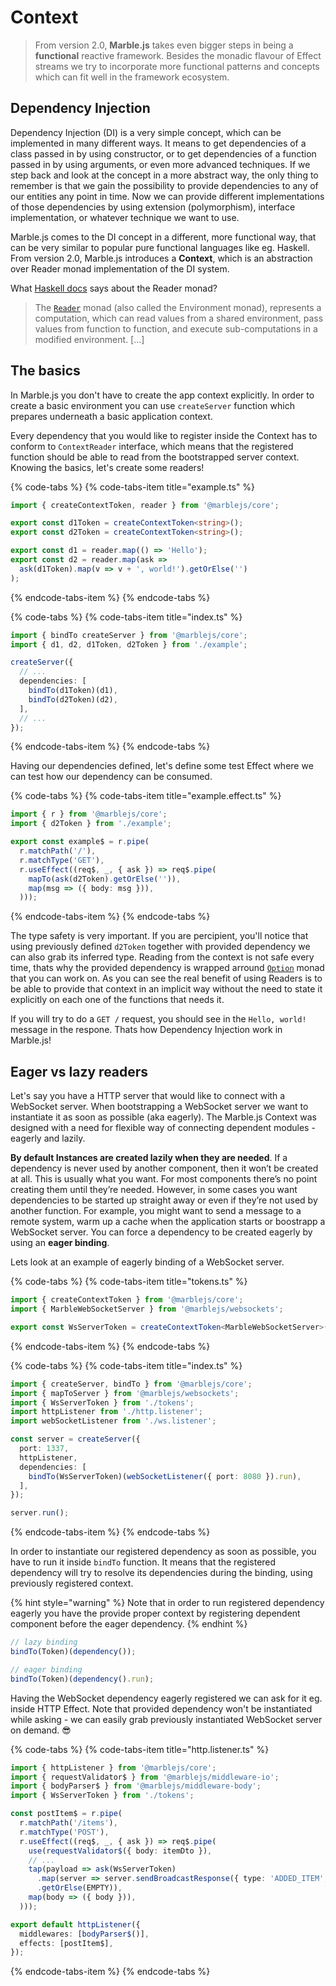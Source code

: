 # Context

> From version 2.0, **Marble.js** takes even bigger steps in being a **functional** reactive framework. Besides the monadic flavour of Effect streams we try to incorporate more functional patterns and concepts which can fit well in the framework ecosystem.

## Dependency Injection

Dependency Injection \(DI\) is a very simple concept, which can be implemented in many different ways. It means to get dependencies of a class passed in by using constructor, or to get dependencies of a function passed in by using arguments, or even more advanced techniques. If we step back and look at the concept in a more abstract way, the only thing to remember is that we gain the possibility to provide dependencies to any of our entities any point in time. Now we can provide different implementations of those dependencies by using extension \(polymorphism\), interface implementation, or whatever technique we want to use.

Marble.js comes to the DI concept in a different, more functional way, that can be very similar to popular pure functional languages like eg. Haskell. From version 2.0, Marble.js introduces a **Context**, which is an abstraction over Reader monad implementation of the DI system.

What [Haskell docs](http://hackage.haskell.org/package/mtl-2.2.2/docs/Control-Monad-Reader.html) says about the Reader monad?

> The [`Reader`](http://hackage.haskell.org/package/mtl-2.2.2/docs/Control-Monad-Reader.html#t:Reader) monad \(also called the Environment monad\), represents a computation, which can read values from a shared environment, pass values from function to function, and execute sub-computations in a modified environment. \[...\]

## The basics

In Marble.js you don't have to create the app context explicitly. In order to create a basic environment you can use `createServer` function which prepares underneath a basic application context.

Every dependency that you would like to register inside the Context has to conform to `ContextReader` interface, which means that the registered function should be able to read from the bootstrapped server context. Knowing the basics, let's create some readers!

{% code-tabs %}
{% code-tabs-item title="example.ts" %}
```typescript
import { createContextToken, reader } from '@marblejs/core';

export const d1Token = createContextToken<string>();
export const d2Token = createContextToken<string>();

export const d1 = reader.map(() => 'Hello');
export const d2 = reader.map(ask =>
  ask(d1Token).map(v => v + ', world!').getOrElse('')
);
```
{% endcode-tabs-item %}
{% endcode-tabs %}

{% code-tabs %}
{% code-tabs-item title="index.ts" %}
```typescript
import { bindTo createServer } from '@marblejs/core';
import { d1, d2, d1Token, d2Token } from './example';

createServer({
  // ...
  dependencies: [
    bindTo(d1Token)(d1),
    bindTo(d2Token)(d2),
  ],
  // ...
});
```
{% endcode-tabs-item %}
{% endcode-tabs %}

Having our dependencies defined, let's define some test Effect where we can test how our dependency can be consumed.

{% code-tabs %}
{% code-tabs-item title="example.effect.ts" %}
```typescript
import { r } from '@marblejs/core';
import { d2Token } from './example';

export const example$ = r.pipe(
  r.matchPath('/'),
  r.matchType('GET'),
  r.useEffect((req$, _, { ask }) => req$.pipe(
    mapTo(ask(d2Token).getOrElse('')),
    map(msg => ({ body: msg })),
  )));
```
{% endcode-tabs-item %}
{% endcode-tabs %}

The type safety is very important. If you are percipient, you'll notice that using previously defined `d2Token` together with provided dependency we can also grab its inferred type. Reading from the context is not safe every time, thats why the provided dependency is wrapped arround [`Option`](https://gcanti.github.io/fp-ts/Option.html) monad that you can work on. As you can see the real benefit of using Readers is to be able to provide that context in an implicit way without the need to state it explicitly on each one of the functions that needs it.

If you will try to do a `GET /` request, you should see in the `Hello, world!` message in the respone. Thats how Dependency Injection work in Marble.js!

## Eager vs lazy readers

Let's say you have a HTTP server that would like to connect with a WebSocket server. When bootstrapping a WebSocket server we want to instantiate it as soon as possible \(aka eagerly\). The Marble.js Context was designed with a need for flexible way of connecting dependent modules - eagerly and lazily.

**By default Instances are created lazily when they are needed**. If a dependency is never used by another component, then it won’t be created at all. This is usually what you want. For most components there’s no point creating them until they’re needed. However, in some cases you want dependencies to be started up straight away or even if they’re not used by another function. For example, you might want to send a message to a remote system, warm up a cache when the application starts or boostrapp a WebSocket server. You can force a dependency to be created eagerly by using an **eager binding**.

Lets look at an example of eagerly binding of a WebSocket server.

{% code-tabs %}
{% code-tabs-item title="tokens.ts" %}
```typescript
import { createContextToken } from '@marblejs/core';
import { MarbleWebSocketServer } from '@marblejs/websockets';

export const WsServerToken = createContextToken<MarbleWebSocketServer>();
```
{% endcode-tabs-item %}
{% endcode-tabs %}

{% code-tabs %}
{% code-tabs-item title="index.ts" %}
```typescript
import { createServer, bindTo } from '@marblejs/core';
import { mapToServer } from '@marblejs/websockets';
import { WsServerToken } from './tokens';
import httpListener from './http.listener';
import webSocketListener from './ws.listener';

const server = createServer({
  port: 1337,
  httpListener,
  dependencies: [
    bindTo(WsServerToken)(webSocketListener({ port: 8080 }).run),
  ],
});

server.run();
```
{% endcode-tabs-item %}
{% endcode-tabs %}

In order to instantiate our registered dependency as soon as possible, you have to run it inside `bindTo` function. It means that the registered dependency will try to resolve its dependencies during the binding, using previously registered context.

{% hint style="warning" %}
Note that in order to run registered dependency eagerly you have the provide proper context by registering dependent component before the eager dependency.
{% endhint %}

```typescript
// lazy binding
bindTo(Token)(dependency());

// eager binding
bindTo(Token)(dependency().run);
```

Having the WebSocket dependency eagerly registered we can ask for it eg. inside HTTP Effect. Note that provided dependency won't be instantiated while asking - we can easily grab previously instantiated WebSocket server on demand. 😎

{% code-tabs %}
{% code-tabs-item title="http.listener.ts" %}
```typescript
import { httpListener } from '@marblejs/core';
import { requestValidator$ } from '@marblejs/middleware-io';
import { bodyParser$ } from '@marblejs/middleware-body';
import { WsServerToken } from './tokens';

const postItem$ = r.pipe(
  r.matchPath('/items'),
  r.matchType('POST'),
  r.useEffect((req$, _, { ask }) => req$.pipe(
    use(requestValidator$({ body: itemDto }),
    // ...
    tap(payload => ask(WsServerToken)
      .map(server => server.sendBroadcastResponse({ type: 'ADDED_ITEM', payload }))
      .getOrElse(EMPTY)),
    map(body => ({ body })),
  )));

export default httpListener({
  middlewares: [bodyParser$()],
  effects: [postItem$],
});
```
{% endcode-tabs-item %}
{% endcode-tabs %}

